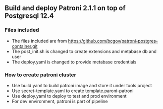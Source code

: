 ## Build and deploy Patroni 2.1.1 on top of Postgresql 12.4

### Files included
* The files included are from https://github.com/bcgov/patroni-postgres-container.git
* The post_init.sh is changed to create extensions and metabase db and user
* The deploy.yaml is changed to provide metabase credentials

### How to create patroni cluster
* Use build.yaml to build patroni image and store it under tools project
* Use secret-template.yaml to create template.paroni-patroni
* Use deploy.yaml to deploy to test and prod environment
* For dev environment, patroni is part of pipeline
